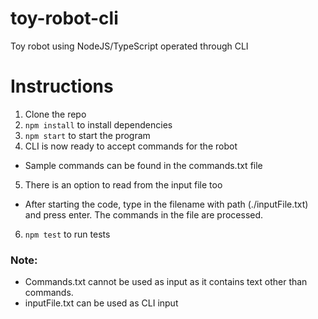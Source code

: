 # toy-robot-cli
Toy robot using NodeJS/TypeScript operated through CLI

# Instructions
1. Clone the repo
2. ```npm install``` to install dependencies
3. ```npm start``` to start the program
4. CLI is now ready to accept commands for the robot
* Sample commands can be found in the commands.txt file
5. There is an option to read from the input file too
* After starting the code, type in the filename with path (./inputFile.txt) and press enter. The commands in the file are processed.
6. ```npm test``` to run tests

### Note: 
* Commands.txt cannot be used as input as it contains text other than commands.
* inputFile.txt can be used as CLI input
